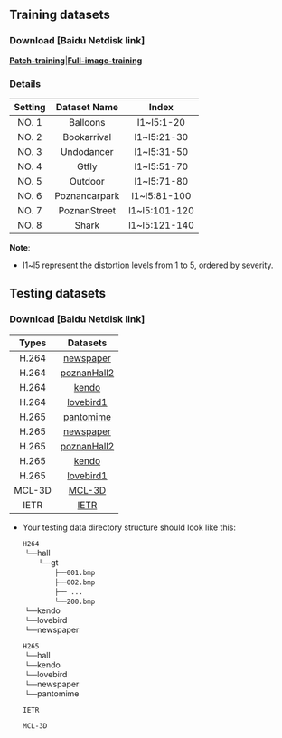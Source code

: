 ## Training datasets
### Download [Baidu Netdisk link]
[**Patch-training**](https://pan.baidu.com/s/1VIVj5alhlNEG9Kg6cfmSvA?pwd=23nt)|[**Full-image-training**](https://pan.baidu.com/s/1LVM8CVcvTe0fh232eo5bKA?pwd=23nt)   
  
### Details
| Setting   | Dataset Name          | Index                          |
| :-------: | :-------------------: | :----------------------------: |
| NO. 1 | Balloons              | l1~l5:1-20                     | 
| NO. 2 | Bookarrival           | l1~l5:21-30    | 
| NO. 3 | Undodancer            | l1~l5:31-50            |   
| NO. 4 | Gtfly                 | l1~l5:51-70            |             
| NO. 5 | Outdoor               | l1~l5:71-80            |           
| NO. 6 | Poznancarpark         | l1~l5:81-100            |            
| NO. 7 | PoznanStreet          | l1~l5:101-120            |            
| NO. 8 | Shark                 | l1~l5:121-140            |            

**Note**:  
* l1~l5 represent the distortion levels from 1 to 5, ordered by severity.

## Testing datasets
### Download [Baidu Netdisk link]
|  Types          | Datasets                            | 
| :-------------: | :---------------------------------: |
| H.264           | [newspaper](https://pan.baidu.com/s/1iDTaZpWoDDxAJfkPRiWqrw?pwd=23nt) |
| H.264           | [poznanHall2](https://pan.baidu.com/s/19B4_3sz7EGm7xmBajjtmZw?pwd=23nt) | 
| H.264           | [kendo](https://pan.baidu.com/s/10Dh1bRlqqmIii_Vooo7t-g?pwd=23nt)        | 
| H.264           | [lovebird1](https://pan.baidu.com/s/1mc89oaiyaQmQpQLgkIhSuw?pwd=23nt)        | 
| H.265           | [pantomime](https://pan.baidu.com/s/1fkmXtCmU6RekD64TP7lYTw?pwd=23nt)        | 
| H.265           | [newspaper](https://pan.baidu.com/s/1NJibsjEue573fxq-SJJs8w?pwd=23nt)        | 
| H.265           | [poznanHall2](https://pan.baidu.com/s/1pHr60e2ReC9j523Hg0Bung?pwd=23nt)        | 
| H.265           | [kendo](https://pan.baidu.com/s/1dif23C0NuYug3Xaw9AdUCg?pwd=23nt)        | 
| H.265           | [lovebird1](https://pan.baidu.com/s/1TAj47LHAwPFLWQAf7Jbn2Q?pwd=23nt)        | 
| MCL-3D          | [MCL-3D](http://mcl.usc.edu/mcl-3d-database/)    | 
| IETR            | [IETR](https://vaader-data.insa-rennes.fr/data/stian/ieeetom/IETR_DIBR_Database.zip) | 

* Your testing data directory structure should look like this: 

    `H264` <br/>
    &nbsp;`└──`hall <br/>
    &emsp;&emsp;`└──`gt <br/>
    &emsp;&emsp;&emsp;&emsp;`├──001.bmp` <br/>
    &emsp;&emsp;&emsp;&emsp;`├──002.bmp` <br/>
    &emsp;&emsp;&emsp;&emsp;`├── ...    ` <br/>
    &emsp;&emsp;&emsp;&emsp;`└──200.bmp` <br/>
    &nbsp;`└──`kendo <br/>
    &nbsp;`└──`lovebird <br/>
    &nbsp;`└──`newspaper <br/>
    
    `H265` <br/>
    &nbsp;`└──`hall <br/>
    &nbsp;`└──`kendo <br/>
    &nbsp;`└──`lovebird <br/>
    &nbsp;`└──`newspaper <br/>
    &nbsp;`└──`pantomime <br/>
      
    `IETR` <br/>
    
    `MCL-3D` <br/>
    
